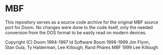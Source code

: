 # MBF
This repository serves as a source code archive for the original MBF source port for Doom. No changes were done to the code itself, only the needed conversion from the DOS format to be easily read on modern devices.

Copyright (C)
	Doom 1994-1997 Id Software
	Boom 1998-1999 Jim Flynn, Stan Gula, Ty Halderman, Lee Killough, Rand Phares
	MBF  1999      Lee Killough
